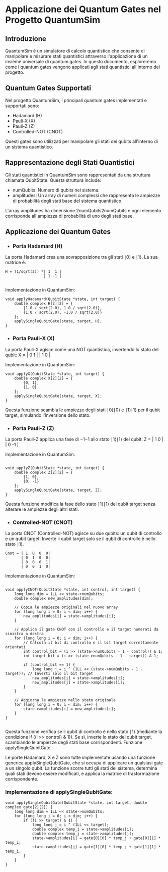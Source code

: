 # Applicazione dei Quantum Gates nel Progetto QuantumSim

## Introduzione

QuantumSim è un simulatore di calcolo quantistico che consente di manipolare e misurare stati quantistici attraverso l'applicazione di un insieme universale di quantum gates.
In questo documento, esploreremo come i quantum gates vengono applicati agli stati quantistici all'interno del progetto.

## Quantum Gates Supportati

Nel progetto QuantumSim, i principali quantum gates implementati e supportati sono:

- Hadamard (H)
- Pauli-X (X)
- Pauli-Z (Z)
- Controlled-NOT (CNOT)

Questi gates sono utilizzati per manipolare gli stati dei qubits all'interno di un sistema quantistico.

## Rappresentazione degli Stati Quantistici

Gli stati quantistici in QuantumSim sono rappresentati da una struttura chiamata QubitState. Questa struttura include:

- numQubits: Numero di qubits nel sistema.
- amplitudes: Un array di numeri complessi che rappresenta le ampiezze di probabilità degli stati base del sistema quantistico.

L'array amplitudes ha dimensione 2numQubits2numQubits e ogni elemento corrisponde all'ampiezza di probabilità di uno degli stati base.

## Applicazione dei Quantum Gates
- ### Porta Hadamard (H)

La porta Hadamard crea una sovrapposizione tra gli stati ∣0⟩ e ∣1⟩. La sua matrice è:
```
H = (1/sqrt(2)) *| 1  1 |
                 | 1 -1 |
    
```
Implementazione in QuantumSim:

```
void applyHadamard(QubitState *state, int target) {
    double complex H[2][2] = {
        {1.0 / sqrt(2.0), 1.0 / sqrt(2.0)},
        {1.0 / sqrt(2.0), -1.0 / sqrt(2.0)}
    };
    applySingleQubitGate(state, target, H);
}
```
- ### Porta Pauli-X (X)

La porta Pauli-X agisce come una NOT quantistica, invertendo lo stato del qubit:
X = | 0  1 |
    | 1  0 |

Implementazione in QuantumSim:

```
void applyX(QubitState *state, int target) {
    double complex X[2][2] = {
        {0, 1},
        {1, 0}
    };
    applySingleQubitGate(state, target, X);
}
```
Questa funzione scambia le ampiezze degli stati ∣0⟩∣0⟩ e ∣1⟩∣1⟩ per il qubit target, simulando l'inversione dello stato.

- ### Porta Pauli-Z (Z)

La porta Pauli-Z applica una fase di −1−1 allo stato ∣1⟩∣1⟩ del qubit:
Z = | 1  0 |
    | 0 -1 |

Implementazione in QuantumSim:
```

void applyZ(QubitState *state, int target) {
    double complex Z[2][2] = {
        {1, 0},
        {0, -1}
    };
    applySingleQubitGate(state, target, Z);
}
```
Questa funzione modifica la fase dello stato ∣1⟩∣1⟩ del qubit target senza alterare le ampiezze degli altri stati.

- ### Controlled-NOT (CNOT)

La porta CNOT (Controlled-NOT) agisce su due qubits: un qubit di controllo e un qubit target. 
Inverte il qubit target solo se il qubit di controllo è nello stato ∣1⟩.
```
Cnot = | 1  0  0  0|
       | 0  1  0  0|
       | 0  0  0  1|
       | 0  0  1  0|
```
Implementazione in QuantumSim:

```

void applyCNOT(QubitState *state, int control, int target) {
    long long dim = 1LL << state->numQubits;
    double complex new_amplitudes[dim];

    // Copia le ampiezze originali nel nuovo array
    for (long long i = 0; i < dim; i++) {
        new_amplitudes[i] = state->amplitudes[i];
    }

    // Applica il gate CNOT con il controllo e il target numerati da sinistra a destra
    for (long long i = 0; i < dim; i++) {
        // Calcola il bit di controllo e il bit target correttamente orientati
        int control_bit = (i >> (state->numQubits - 1 - control)) & 1;
        int target_bit = (i >> (state->numQubits - 1 - target)) & 1;

        if (control_bit == 1) {
            long long j = i ^ (1LL << (state->numQubits - 1 - target)); // Inverti solo il bit target
            new_amplitudes[i] = state->amplitudes[j];
            new_amplitudes[j] = state->amplitudes[i];
        }
    }

    // Aggiorna le ampiezze nello stato originale
    for (long long i = 0; i < dim; i++) {
        state->amplitudes[i] = new_amplitudes[i];
    }
}


```
Questa funzione verifica se il qubit di controllo è nello stato ∣1⟩ (mediante la condizione if ((i >> control) & 1)). Se sì, inverte lo stato del qubit target, scambiando le ampiezze degli stati base corrispondenti.
Funzione applySingleQubitGate

Le porte Hadamard, X e Z sono tutte implementate usando una funzione generica applySingleQubitGate, che si occupa di applicare un qualsiasi gate a un singolo qubit. La funzione scorre tutti gli stati del sistema, determina quali stati devono essere modificati, e applica la matrice di trasformazione corrispondente.

### Implementazione di applySingleQubitGate:

```
void applySingleQubitGate(QubitState *state, int target, double complex gate[2][2]) {
    long long dim = 1LL << state->numQubits;
    for (long long i = 0; i < dim; i++) {
        if ((i >> target) & 1) {
            long long j = i ^ (1LL << target);
            double complex temp_i = state->amplitudes[i];
            double complex temp_j = state->amplitudes[j];
            state->amplitudes[i] = gate[0][0] * temp_j + gate[0][1] * temp_i;
            state->amplitudes[j] = gate[1][0] * temp_j + gate[1][1] * temp_i;
        }
    }
}
```
